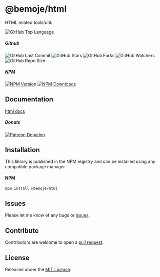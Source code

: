 # @bemoje/html
HTML related tools/util.

![GitHub Top Language](https://img.shields.io/github/languages/top/bemoje/https://github.com/bemoje/tsmono)

##### Github
![GitHub Last Commit](https://img.shields.io/github/last-commit/bemoje/https://github.com/bemoje/tsmono?color=red)
![GitHub Stars](https://img.shields.io/github/stars/bemoje/https://github.com/bemoje/tsmono)
![GitHub Forks](https://img.shields.io/github/forks/bemoje/https://github.com/bemoje/tsmono)
![GitHub Watchers](https://img.shields.io/github/watchers/bemoje/https://github.com/bemoje/tsmono)
![GitHub Repo Size](https://img.shields.io/github/repo-size/bemoje/https://github.com/bemoje/tsmono)

##### NPM
<span><a href="https://npmjs.org/@bemoje/html" title="View this project on NPM"><img src="https://img.shields.io/npm/v/@bemoje/html" alt="NPM Version" /></a></span>
<span><a href="https://npmjs.org/@bemoje/html" title="NPM Downloads"><img src="https://img.shields.io/npm/dt/@bemoje/html" alt="NPM Downloads" /></a></span>

## Documentation
[html docs](https://bemoje.github.io/tsmono/modules/html.html)

##### Donate
<span><a href="https://www.patreon.com/user?u=40752770" title="Donate using Patreon"><img src="https://img.shields.io/badge/patreon-donate-yellow.svg" alt="Patreon Donation" /></a></span>

## Installation
This library is published in the NPM registry and can be installed using any compatible package manager.

#### NPM
```sh
npm install @bemoje/html
```


## Issues
Please let me know of any bugs or [issues](https://github.com/bemoje/https://github.com/bemoje/tsmono/issues).

## Contribute
Contributors are welcome to open a [pull request](https://github.com/bemoje/https://github.com/bemoje/tsmono/pulls).

## License
Released under the [MIT License](./LICENSE).

